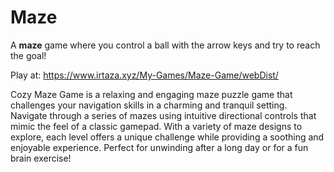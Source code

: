 # Maze

A **maze** game where you control a ball with the arrow keys and try to reach the goal!

Play at: https://www.irtaza.xyz/My-Games/Maze-Game/webDist/

Cozy Maze Game is a relaxing and engaging maze puzzle game that challenges your navigation skills in a charming and tranquil setting. Navigate through a series of mazes using intuitive directional controls that mimic the feel of a classic gamepad. With a variety of maze designs to explore, each level offers a unique challenge while providing a soothing and enjoyable experience. Perfect for unwinding after a long day or for a fun brain exercise!
